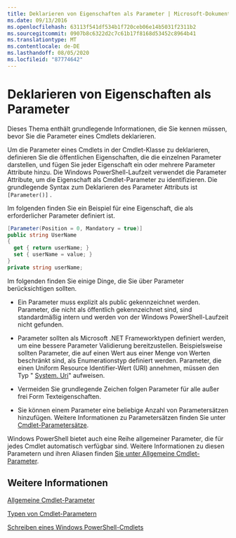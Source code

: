 ```yaml
---
title: Deklarieren von Eigenschaften als Parameter | Microsoft-Dokumentation
ms.date: 09/13/2016
ms.openlocfilehash: 63113f541df534b1f720ceb06e14b5031f2311b2
ms.sourcegitcommit: 0907b8c6322d2c7c61b17f8168d53452c8964b41
ms.translationtype: MT
ms.contentlocale: de-DE
ms.lasthandoff: 08/05/2020
ms.locfileid: "87774642"
---
```

# <a name="declaring-properties-as-parameters"></a>Deklarieren von Eigenschaften als Parameter

Dieses Thema enthält grundlegende Informationen, die Sie kennen müssen, bevor Sie die Parameter eines Cmdlets deklarieren.

Um die Parameter eines Cmdlets in der Cmdlet-Klasse zu deklarieren, definieren Sie die öffentlichen Eigenschaften, die die einzelnen Parameter darstellen, und fügen Sie jeder Eigenschaft ein oder mehrere Parameter Attribute hinzu. Die Windows PowerShell-Laufzeit verwendet die Parameter Attribute, um die Eigenschaft als Cmdlet-Parameter zu identifizieren. Die grundlegende Syntax zum Deklarieren des Parameter Attributs ist `[Parameter()]` .

Im folgenden finden Sie ein Beispiel für eine Eigenschaft, die als erforderlicher Parameter definiert ist.

```csharp
[Parameter(Position = 0, Mandatory = true)]
public string UserName
{
  get { return userName; }
  set { userName = value; }
}
private string userName;
```

Im folgenden finden Sie einige Dinge, die Sie über Parameter berücksichtigen sollten.

- Ein Parameter muss explizit als public gekennzeichnet werden. Parameter, die nicht als öffentlich gekennzeichnet sind, sind standardmäßig intern und werden von der Windows PowerShell-Laufzeit nicht gefunden.

- Parameter sollten als Microsoft .NET Frameworktypen definiert werden, um eine bessere Parameter Validierung bereitzustellen. Beispielsweise sollten Parameter, die auf einen Wert aus einer Menge von Werten beschränkt sind, als Enumerationstyp definiert werden. Parameter, die einen Uniform Resource Identifier-Wert (URI) annehmen, müssen den Typ " [System. Uri](/dotnet/api/System.Uri)" aufweisen.

- Vermeiden Sie grundlegende Zeichen folgen Parameter für alle außer frei Form Texteigenschaften.

- Sie können einem Parameter eine beliebige Anzahl von Parametersätzen hinzufügen. Weitere Informationen zu Parametersätzen finden Sie unter [Cmdlet-Parametersätze](./cmdlet-parameter-sets.md).

Windows PowerShell bietet auch eine Reihe allgemeiner Parameter, die für jedes Cmdlet automatisch verfügbar sind. Weitere Informationen zu diesen Parametern und ihren Aliasen finden [Sie unter Allgemeine Cmdlet-Parameter](./common-parameter-names.md).

## <a name="see-also"></a>Weitere Informationen

[Allgemeine Cmdlet-Parameter](./common-parameter-names.md)

[Typen von Cmdlet-Parametern](./types-of-cmdlet-parameters.md)

[Schreiben eines Windows PowerShell-Cmdlets](./writing-a-windows-powershell-cmdlet.md)
